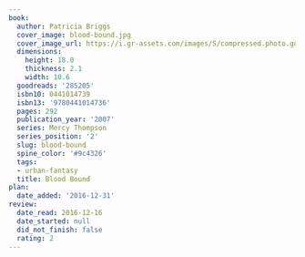```yaml
---
book:
  author: Patricia Briggs
  cover_image: blood-bound.jpg
  cover_image_url: https://i.gr-assets.com/images/S/compressed.photo.goodreads.com/books/1358229157l/285205._SX98_.jpg
  dimensions:
    height: 18.0
    thickness: 2.1
    width: 10.6
  goodreads: '285205'
  isbn10: 0441014739
  isbn13: '9780441014736'
  pages: 292
  publication_year: '2007'
  series: Mercy Thompson
  series_position: '2'
  slug: blood-bound
  spine_color: '#9c4326'
  tags:
  - urban-fantasy
  title: Blood Bound
plan:
  date_added: '2016-12-31'
review:
  date_read: 2016-12-16
  date_started: null
  did_not_finish: false
  rating: 2
---
```

